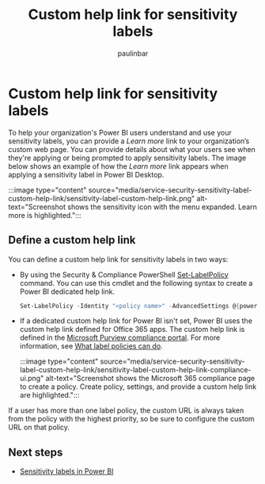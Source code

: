 ﻿---
title: Custom help link for sensitivity labels
description: Learn how to create a custom help link for your sensitivity labels that goes to your organization's web page.
author: paulinbar
ms.author: painbar
manager: kfollis
ms.service: powerbi
ms.subservice: powerbi-eim
ms.topic: conceptual
ms.custom:
ms.date: 11/29/2021
LocalizationGroup: Data from files
---
# Custom help link for sensitivity labels

To help your organization's Power BI users understand and use your sensitivity labels, you can provide a *Learn more* link to your organization’s custom web page. You can provide details about what your users see when they're applying or being prompted to apply sensitivity labels. The image below shows an example of how the *Learn more* link appears when applying a sensitivity label in Power BI Desktop.

:::image type="content" source="media/service-security-sensitivity-label-custom-help-link/sensitivity-label-custom-help-link.png" alt-text="Screenshot shows the sensitivity icon with the menu expanded. Learn more is highlighted.":::

## Define a custom help link

You can define a custom help link for sensitivity labels in two ways:

* By using the Security & Compliance PowerShell [Set-LabelPolicy](/powershell/module/exchange/set-labelpolicy) command. You can use this cmdlet and the following syntax to create a Power BI dedicated help link.

    ```powershell
    Set-LabelPolicy -Identity "<policy name>" -AdvancedSettings @{powerbicustomurl=https://<your link>}
    ```

* If a dedicated custom help link for Power BI isn't set, Power BI uses the custom help link defined for Office 365 apps. The custom help link is defined in the [Microsoft Purview compliance portal](https://compliance.microsoft.com/informationprotection). For more information, see [What label policies can do](/microsoft-365/compliance/sensitivity-labels#what-label-policies-can-do).

    :::image type="content" source="media/service-security-sensitivity-label-custom-help-link/sensitivity-label-custom-help-link-compliance-ui.png" alt-text="Screenshot shows the Microsoft 365 compliance page to create a policy. Create policy, settings, and provide a custom help link are highlighted.":::

If a user has more than one label policy, the custom URL is always taken from the policy with the highest priority, so be sure to configure the custom URL on that policy.

## Next steps

* [Sensitivity labels in Power BI](service-security-sensitivity-label-overview.md)